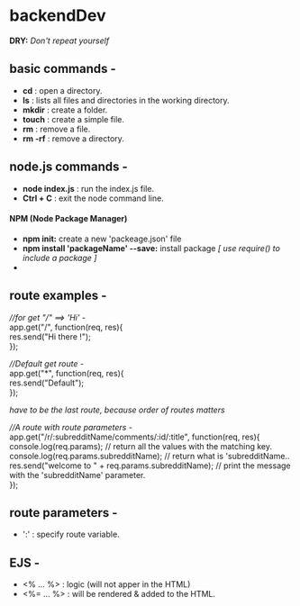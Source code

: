 # backendDev

**DRY:** *Don't repeat yourself*

## basic commands -
* **cd** : open a  directory.
* **ls** : lists all files and directories in the working directory.
* **mkdir** : create a folder.
* **touch** : create a simple file.
* **rm** : remove a file.
* **rm -rf** : remove a directory.


## node.js commands -
* **node index.js** : run the index.js file.
* **Ctrl + C** : exit the node command line.

#### NPM (Node Package Manager)
* **npm init:** create a new 'packeage.json' file 
* **npm install 'packageName' --save:** install package  *[ use require() to include a package ]*
* 

## route examples -

*//for get "/" ==> 'Hi' -*  <br />
app.get("/", function(req, res){ <br />
	res.send("Hi there !"); <br />
}); 

*//Default get route -* <br />
app.get("*", function(req, res){ <br />
	res.send("Default"); <br />
}); <br />

*have to be the last route, because order of routes matters*

*//A route with route parameters -* <br />
app.get("/r/:subredditName/comments/:id/:title", function(req, res){ <br />
	console.log(req.params); // return all the values with the matching key. <br />
	console.log(req.params.subredditName); // return what is 'subredditName.. <br />
	res.send("welcome to " + req.params.subredditName); // print the message with the 'subredditName' parameter. <br />
});



## route parameters -
* ':' : specify route variable.


## EJS -
* <%  ... %>  : logic (will not apper in the HTML)
* <%= ... %>  : will be rendered & added to the HTML.
